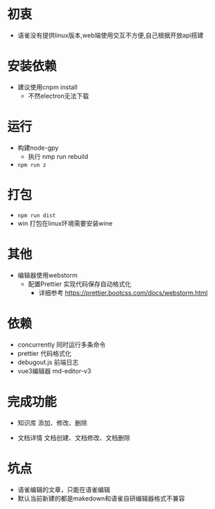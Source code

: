 # 初衷
- 语雀没有提供linux版本,web端使用交互不方便,自己根据开放api搭建
# 安装依赖
- 建议使用cnpm install 
  - 不然electron无法下载
# 运行
- 构建node-gpy
  - 执行 nmp run rebuild
- `npm run z`
# 打包
- `npm run dist`
- win 打包在linux环境需要安装wine
# 其他
- 编辑器使用webstorm 
  - 配置Prettier  实现代码保存自动格式化
    - 详细参考 https://prettier.bootcss.com/docs/webstorm.html
# 依赖
- concurrently 同时运行多条命令
- prettier 代码格式化
- debugout.js 前端日志
- vue3编辑器 md-editor-v3

# 完成功能
- 知识库 添加、修改、删除
<!-- - 知识库查询目录 天加目录 目录删除，目录修改 -->
- 文档详情  文档创建、文档修改、文档删除


# 坑点
- 语雀编辑的文章，只能在语雀编辑
- 默认当前新建的都是makedown和语雀自研编辑器格式不兼容
